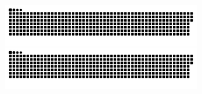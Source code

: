 <!--
**Q3Ci7/Q3Ci7** is a ✨ _special_ ✨ repository because its `README.md` (this file) appears on your GitHub profile.

Here are some ideas to get you started:

- 🔭 I’m currently working on ...
- 🌱 I’m currently learning ...
- 👯 I’m looking to collaborate on ...
- 🤔 I’m looking for help with ...
- 💬 Ask me about ...
- 📫 How to reach me: ...
- 😄 Pronouns: ...
- ⚡ Fun fact: ...
-->
![暗色](https://raw.githubusercontent.com/Q3Ci7/Q3Ci7/output/github-contribution-grid-snake-dark.svg)
![亮色](https://raw.githubusercontent.com/Q3Ci7/Q3Ci7/output/github-contribution-grid-snake.svg)
